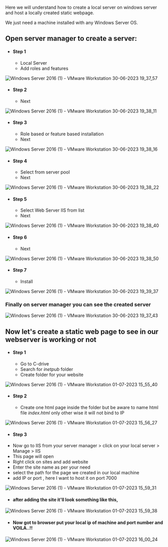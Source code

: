 Here we will understand how to create a local server on windows server and host a locally created static webpage.

We just need a machine installed with any Windows Server OS.


## Open server manager to create a server:

* #### Step 1
  * Local Server 
  * Add roles and features
    
![Windows Server 2016 (1) - VMware Workstation 30-06-2023 19_37_57](https://github.com/shubnimkar/Alpha-one/assets/46809421/63c4cdc1-975c-442c-9bbb-9a63cebd2798)

* #### Step 2
  * Next
    
![Windows Server 2016 (1) - VMware Workstation 30-06-2023 19_38_11](https://github.com/shubnimkar/Alpha-one/assets/46809421/8e74889e-7995-4e71-aa1e-94184ccf057f)

* #### Step 3
  * Role based or feature based installation
  * Next

![Windows Server 2016 (1) - VMware Workstation 30-06-2023 19_38_16](https://github.com/shubnimkar/Alpha-one/assets/46809421/57b404ed-4f26-4d03-b6a1-eb079375e4d7)

* #### Step 4
  * Select from server pool
  * Next
    
![Windows Server 2016 (1) - VMware Workstation 30-06-2023 19_38_22](https://github.com/shubnimkar/Alpha-one/assets/46809421/119d8c53-49ef-4122-b73c-d87cb1d81c6b)

* #### Step 5
  * Select Web Server IIS from list
  * Next
    
![Windows Server 2016 (1) - VMware Workstation 30-06-2023 19_38_40](https://github.com/shubnimkar/Alpha-one/assets/46809421/778d90e8-1b60-43c7-a8eb-b89c9dda77c1)

* #### Step 6
  * Next
    
![Windows Server 2016 (1) - VMware Workstation 30-06-2023 19_38_50](https://github.com/shubnimkar/Alpha-one/assets/46809421/fa92c619-3fe0-4dc0-a01e-9cad82f770bd)

* #### Step 7
  * Install
    
![Windows Server 2016 (1) - VMware Workstation 30-06-2023 19_39_37](https://github.com/shubnimkar/Alpha-one/assets/46809421/8e2eef3f-bfd3-48b3-b57e-1581b309d1e2)

### Finally on server manager you can see the created server

![Windows Server 2016 (1) - VMware Workstation 30-06-2023 19_37_43](https://github.com/shubnimkar/Alpha-one/assets/46809421/749f3ce9-05c0-42bf-89a8-9f116338daf3)



## Now let's create a static web page to see in our webserver is working or not

* #### Step 1
  * Go to C-drive
  * Search for *inetpub* folder
  * Create folder for your website
  
![Windows Server 2016 (1) - VMware Workstation 01-07-2023 15_55_40](https://github.com/shubnimkar/Alpha-one/assets/46809421/2a9c78d5-0ab2-460f-94de-29e3d88f5e6a)

* #### Step 2
   * Create one html page inside the folder but be aware to name html file *index.html* only other wise it will not bind to IP
     
![Windows Server 2016 (1) - VMware Workstation 01-07-2023 15_56_27](https://github.com/shubnimkar/Alpha-one/assets/46809421/2650956d-cc6c-4663-9856-d2e22979b56d)

* #### Step 3
 * Now go to IIS from your server manager > click on your local server > Manage > IIS
 * This page will open
 * Right click on sites and add website
 * Enter the site name as per your need
 * select the path for the page we created in our local machine
 * add IP or port , here I want to host it on port 7000
   
![Windows Server 2016 (1) - VMware Workstation 01-07-2023 15_59_31](https://github.com/shubnimkar/Alpha-one/assets/46809421/bcde73a8-b9b6-4219-9497-b300b6a32c53)

* #### after adding the site it'll look something like this,
  
![Windows Server 2016 (1) - VMware Workstation 01-07-2023 15_59_38](https://github.com/shubnimkar/Alpha-one/assets/46809421/29025474-374d-4eda-bc2a-ec9c2915ec1f)

* #### Now got to browser put your local ip of machine and port number and VOILA..!!


![Windows Server 2016 (1) - VMware Workstation 01-07-2023 16_00_24](https://github.com/shubnimkar/Alpha-one/assets/46809421/4476a881-d3ba-4bca-a4b4-77683bbe1e89)
